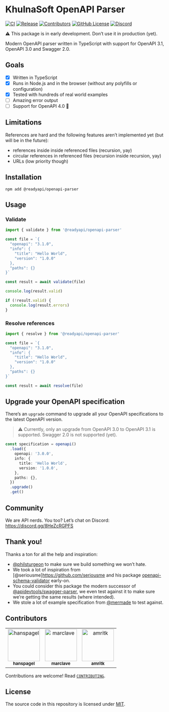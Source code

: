 # KhulnaSoft OpenAPI Parser

[![CI](https://github.com/khulnasoft/openapi-parser/actions/workflows/ci.yml/badge.svg)](https://github.com/khulnasoft/openapi-parser/actions/workflows/ci.yml)
[![Release](https://github.com/khulnasoft/openapi-parser/actions/workflows/release.yml/badge.svg)](https://github.com/khulnasoft/openapi-parser/actions/workflows/release.yml)
[![Contributors](https://img.shields.io/github/contributors/khulnasoft/openapi-parser)](https://github.com/khulnasoft/openapi-parser/graphs/contributors)
[![GitHub License](https://img.shields.io/github/license/khulnasoft/openapi-parser)](https://github.com/khulnasoft/openapi-parser/blob/main/LICENSE)
[![Discord](https://img.shields.io/discord/1135330207960678410?style=flat&color=5865F2)](https://discord.gg/8HeZcRGPFS)

⚠️ This package is in early development. Don’t use it in production (yet).

Modern OpenAPI parser written in TypeScript with support for OpenAPI 3.1, OpenAPI 3.0 and Swagger 2.0.

## Goals

- [x] Written in TypeScript
- [x] Runs in Node.js and in the browser (without any polyfills or configuration)
- [x] Tested with hundreds of real world examples
- [ ] Amazing error output
- [ ] Support for OpenAPI 4.0 👀

## Limitations

References are hard and the following features aren’t implemented yet (but will be in the future):

- references inside inside referenced files (recursion, yay)
- circular references in referenced files (recursion inside recursion, yay)
- URLs (low priority though)

## Installation

```
npm add @readyapi/openapi-parser
```

## Usage

### Validate

```ts
import { validate } from '@readyapi/openapi-parser'

const file = `{
  "openapi": "3.1.0",
  "info": {
    "title": "Hello World",
    "version": "1.0.0"
  },
  "paths": {}
}`

const result = await validate(file)

console.log(result.valid)

if (!result.valid) {
  console.log(result.errors)
}
```

### Resolve references

```ts
import { resolve } from '@readyapi/openapi-parser'

const file = `{
  "openapi": "3.1.0",
  "info": {
    "title": "Hello World",
    "version": "1.0.0"
  },
  "paths": {}
}`

const result = await resolve(file)
```

## Upgrade your OpenAPI specification

There’s an `upgrade` command to upgrade all your OpenAPI specifications to the latest OpenAPI version.

> ⚠️ Currently, only an upgrade from OpenAPI 3.0 to OpenAPI 3.1 is supported. Swagger 2.0 is not supported (yet).

```ts
const specification = openapi()
  .load({
    openapi: '3.0.0',
    info: {
      title: 'Hello World',
      version: '1.0.0',
    },
    paths: {},
  })
  .upgrade()
  .get()
```

## Community

We are API nerds. You too? Let’s chat on Discord: <https://discord.gg/8HeZcRGPFS>

## Thank you!

Thanks a ton for all the help and inspiration:

- [@philsturgeon](https://github.com/philsturgeon) to make sure we build something we won’t hate.
- We took a lot of inspiration from [@seriousme]https://github.com/seriousme and his package [openapi-schema-validator](https://github.com/seriousme/openapi-schema-validator) early-on.
- You could consider this package the modern successor of [@apidevtools/swagger-parser](https://github.com/APIDevTools/swagger-parser), we even test against it to make sure we’re getting the same results (where intended).
- We stole a lot of example specification from [@mermade](https://github.com/mermade) to test against.

## Contributors

<!-- readme: collaborators,contributors -start -->
<table>
<tr>
    <td align="center">
        <a href="https://github.com/hanspagel">
            <img src="https://avatars.githubusercontent.com/u/1577992?v=4" width="100;" alt="hanspagel"/>
            <br />
            <sub><b>hanspagel</b></sub>
        </a>
    </td>
    <td align="center">
        <a href="https://github.com/marclave">
            <img src="https://avatars.githubusercontent.com/u/6176314?v=4" width="100;" alt="marclave"/>
            <br />
            <sub><b>marclave</b></sub>
        </a>
    </td>
    <td align="center">
        <a href="https://github.com/amritk">
            <img src="https://avatars.githubusercontent.com/u/2039539?v=4" width="100;" alt="amritk"/>
            <br />
            <sub><b>amritk</b></sub>
        </a>
    </td></tr>
</table>
<!-- readme: collaborators,contributors -end -->

Contributions are welcome! Read [`CONTRIBUTING`](https://github.com/khulnasoft/openapi-parser/blob/main/CONTRIBUTING).

## License

The source code in this repository is licensed under [MIT](https://github.com/khulnasoft/openapi-parser/blob/main/LICENSE).
